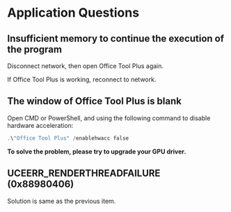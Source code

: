 # Application Questions

## Insufficient memory to continue the execution of the program

Disconnect network, then open Office Tool Plus again.

If Office Tool Plus is working, reconnect to network.

## The window of Office Tool Plus is blank

Open CMD or PowerShell, and using the following command to disable hardware acceleration:

``` powershell
.\"Office Tool Plus" /enablehwacc false
```

**To solve the problem, please try to upgrade your GPU driver.**

## UCEERR_RENDERTHREADFAILURE (0x88980406)

Solution is same as the previous item.
